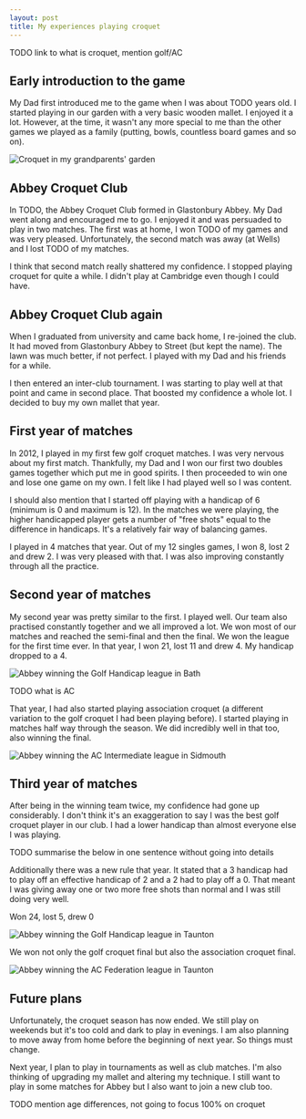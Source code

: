 ```yaml
---
layout: post
title: My experiences playing croquet
---
```




TODO link to what is croquet, mention golf/AC


## Early introduction to the game

My Dad first introduced me to the game when I was about TODO years old. I started playing in our garden with a very basic wooden mallet. I enjoyed it a lot. However, at the time, it wasn't any more special to me than the other games we played as a family (putting, bowls, countless board games and so on). 

![Croquet in my grandparents' garden](/images/croquet/croquet-in-garden.jpg)

## Abbey Croquet Club

In TODO, the Abbey Croquet Club formed in Glastonbury Abbey. My Dad went along and encouraged me to go. I enjoyed it and was persuaded to play in two matches. The first was at home, I won TODO of my games and was very pleased. Unfortunately, the second match was away (at Wells) and I lost TODO of my matches. 

I think that second match really shattered my confidence. I stopped playing croquet for quite a while. I didn't play at Cambridge even though I could have. 

## Abbey Croquet Club again

When I graduated from university and came back home, I re-joined the club. It had moved from Glastonbury Abbey to Street (but kept the name). The lawn was much better, if not perfect. I played with my Dad and his friends for a while. 

I then entered an inter-club tournament. I was starting to play well at that point and came in second place. That boosted my confidence a whole lot. I decided to buy my own mallet that year.

## First year of matches

In 2012, I played in my first few golf croquet matches. I was very nervous about my first match. Thankfully, my Dad and I won our first two doubles games together which put me in good spirits. I then proceeded to win one and lose one game on my own. I felt like I had played well so I was content. 

I should also mention that I started off playing with a handicap of 6 (minimum is 0 and maximum is 12). In the matches we were playing, the higher handicapped player gets a number of "free shots" equal to the difference in handicaps. It's a relatively fair way of balancing games.

I played in 4 matches that year. Out of my 12 singles games, I won 8, lost 2 and drew 2. I was very pleased with that. I was also improving constantly through all the practice. 

## Second year of matches

My second year was pretty similar to the first. I played well. Our team also practised constantly together and we all improved a lot. We won most of our matches and reached the semi-final and then the final. We won the league for the first time ever. In that year, I won 21, lost 11 and drew 4. My handicap dropped to a 4.

![Abbey winning the Golf Handicap league in Bath](/images/croquet/bath-final.jpg)

TODO what is AC

That year, I had also started playing association croquet (a different variation to the golf croquet I had been playing before). I started playing in matches half way through the season. We did incredibly well in that too, also winning the final. 

![Abbey winning the AC Intermediate league in Sidmouth](/images/croquet/sidmouth-final.jpg)

## Third year of matches

After being in the winning team twice, my confidence had gone up considerably. I don't think it's an exaggeration to say I was the best golf croquet player in our club. I had a lower handicap than almost everyone else I was playing. 

TODO summarise the below in one sentence without going into details

Additionally there was a new rule that year. It stated that a 3 handicap had to play off an effective handicap of 2 and a 2 had to play off a 0. That meant I was giving away one or two more free shots than normal and I was still doing very well. 

Won 24, lost 5, drew 0

![Abbey winning the Golf Handicap league in Taunton](/images/croquet/taunton-final.jpg)

We won not only the golf croquet final but also the association croquet final. 

![Abbey winning the AC Federation league in Taunton](/images/croquet/taunton-final.jpg)

## Future plans

Unfortunately, the croquet season has now ended. We still play on weekends but it's too cold and dark to play in evenings. I am also planning to move away from home before the beginning of next year. So things must change. 

Next year, I plan to play in tournaments as well as club matches. I'm also thinking of upgrading my mallet and altering my technique. I still want to play in some matches for Abbey but I also want to join a new club too. 

TODO mention age differences, not going to focus 100% on croquet
